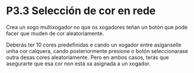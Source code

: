 # P3.3 Selección de cor en rede

Crea un xogo multixogador no que os xogadores teñan un botón que pode facer que muden de cor aleatoriamente.

Deberás ter 10 cores predefinidas e cando un xogador entre asíganselle unha cor calquera, cando posteriormente presione o botón seleccionarase outra desas cores aleatoriamente. Pero en ambos casos, terás que asegurarte que esa cor non está xa asignada a un xogador.
